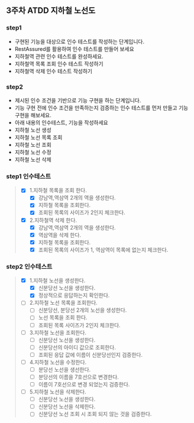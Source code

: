 ## 3주차 ATDD 지하철 노선도

### step1
- 구현된 기능을 대상으로 인수 테스트를 작성하는 단계입니다.
- RestAssured를 활용하여 인수 테스트를 만들어 보세요
- 지하철역 관련 인수 테스트를 완성하세요.
- 지하철역 목록 조회 인수 테스트 작성하기
- 지하철역 삭제 인수 테스트 작성하기

### step2
- 제시된 인수 조건을 기반으로 기능 구현을 하는 단계입니다.
- 기능 구현 전에 인수 조건을 만족하는지 검증하는 인수 테스트를 먼저 만들고 기능구현을 해보세요.
- 아래 내용의 인수테스트, 기능을 작성하세요
- 지하철 노선 생성 
- 지하철 노선 목록 조회
- 지하철 노선 조회
- 지하철 노선 수정
- 지하철 노선 삭제

### step1 인수테스트
> - [x] 1.지하철 목록을 조회 한다.
>   - [x] 강남역,역삼역 2개의 역을 생성한다.
>   - [x] 지하철 목록을 조회한다.
>   - [x] 조회된 목록의 사이즈가 2인지 체크한다.
> - [x] 2.지하철역 삭제 한다.
>   - [x] 강남역,역삼역 2개의 역을 생성한다.
>   - [x] 역삼역을 삭제 한다.
>   - [x] 지하철 목록을 조회한다.
>   - [x] 조회된 목록의 사이즈가 1, 역삼역이 목록에 없는지 체크한다.

### step2 인수테스트
> - [x] 1.지하철 노선을 생성한다.
>   - [x] 신분당선 노선을 생성한다.
>   - [x] 정상적으로 응답하는지 확인한다.
> - [ ] 2.지하철 노선 목록을 조회한다.
>   - [ ] 신분당선, 분당선 2개의 노선을 생성한다.
>   - [ ] 노선 목록을 조회 한다.
>   - [ ] 조회된 목록 사이즈가 2인지 체크한다.
> - [ ] 3.지하철 노선을 조회한다.
>   - [ ] 신분당선 노선을 생성한다.
>   - [ ] 신분당선의 아이디 값으로 조회한다.
>   - [ ] 조회된 응답 값에 이름이 신분당선인지 검증한다.
> - [ ] 4.지하철 노선을 수정한다.
>   - [ ] 분당선 노선을 생선한다.
>   - [ ] 분당선의 이름을 7호선으로 변경한다.
>   - [ ] 이름이 7호선으로 변경 되었는지 검증한다.
> - [ ] 5.지하철 노선을 삭제한다.
>   - [ ] 신분당선 노선을 생성한다.
>   - [ ] 신분당선 노선을 삭제한다.
>   - [ ] 신분당선 노선 조회 시 조회 되지 않는 것을 검증한다.